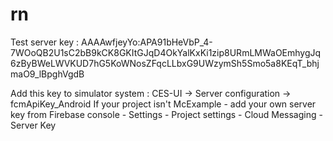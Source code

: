 # rn
Test server key :
AAAAwfjeyYo:APA91bHeVbP_4-7WOoQB2U1sC2bB9kCK8GKItGJqD4OkYalKxKi1zip8URmLMWaOEmhygJq6zByBWeLWVKUD7hG5KoWNosZFqcLLbxG9UWzymSh5Smo5a8KEqT_bhjmaO9_lBpghVgdB

Add this key to simulator system : CES-UI -> Server configuration -> fcmApiKey_Android
If your project isn't McExample - add your own server key from Firebase console - Settings - Project settings - Cloud Messaging - Server Key
